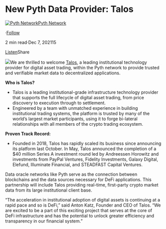 New Pyth Data Provider: Talos
=============================

[![Pyth Network](https://miro.medium.com/v2/resize:fill:88:88/1*rdK3rHcWpkge6BRQRIwBjA.jpeg)](/?source=post_page-----f61ef8376ceb--------------------------------)[Pyth Network](/?source=post_page-----f61ef8376ceb--------------------------------)

·[Follow](https://medium.com/m/signin?actionUrl=https%3A%2F%2Fmedium.com%2F_%2Fsubscribe%2Fuser%2Ff55fccc0ad62&operation=register&redirect=https%3A%2F%2Fpythnetwork.medium.com%2Fnew-pyth-data-provider-talos-f61ef8376ceb&user=Pyth+Network&userId=f55fccc0ad62&source=post_page-f55fccc0ad62----f61ef8376ceb---------------------post_header-----------)

2 min read·Dec 7, 202115

[Listen](https://medium.com/m/signin?actionUrl=https%3A%2F%2Fmedium.com%2Fplans%3Fdimension%3Dpost_audio_button%26postId%3Df61ef8376ceb&operation=register&redirect=https%3A%2F%2Fpythnetwork.medium.com%2Fnew-pyth-data-provider-talos-f61ef8376ceb&source=-----f61ef8376ceb---------------------post_audio_button-----------)Share

![](https://miro.medium.com/v2/resize:fit:1400/1*KIVjiKu7eb-rAkLQeZR1FQ.png)We are thrilled to welcome [Talos](https://talos.com/), a leading institutional technology provider for digital asset trading, within the Pyth network to provide trusted and verifiable market data to decentralized applications.

**Who is Talos?**

* Talos is a leading institutional-grade infrastructure technology provider that supports the full lifecycle of digital asset trading, from price discovery to execution through to settlement.
* Engineered by a team with unmatched experience in building institutional trading systems, the platform is trusted by many of the world’s largest market participants, using it to forge bi-lateral relationships with all members of the crypto trading ecosystem.

**Proven Track Record:**

* Founded in 2018, Talos has rapidly scaled its business since announcing its platform last October. In May, Talos announced the completion of a $40 million Series A investment round led by Andreessen Horowitz and investments from PayPal Ventures, Fidelity Investments, Galaxy Digital, Elefund, Illuminate Financial, and STEADFAST Capital Ventures.

Data oracle networks like Pyth serve as the connection between blockchains and the data sources necessary for DeFi applications. This partnership will include Talos providing real-time, first-party crypto market data from its large institutional client base.

“The acceleration in institutional adoption of digital assets is continuing at a rapid pace and so is DeFi,” said Anton Katz, Founder and CEO of Talos. “We are excited to be a part of this exciting project that serves at the core of DeFi infrastructure and has the potential to unlock greater efficiency and transparency in our financial system.”

